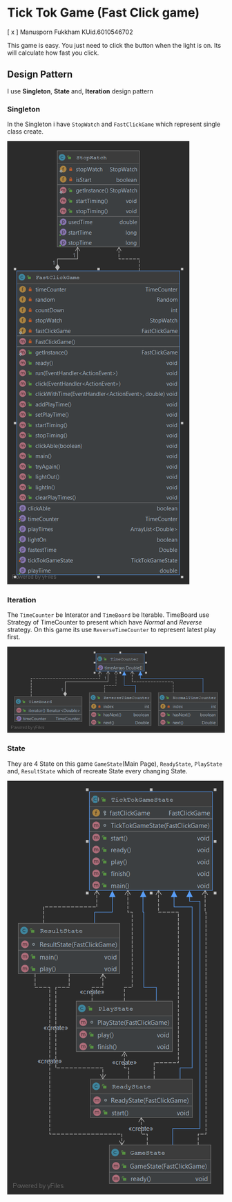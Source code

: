 # Tick Tok Game (Fast Click game)

[ x ] Manusporn Fukkham KUid.6010546702

This game is easy. You just need to click the button when the light is
on. Its will calculate how fast you click.

## Design Pattern
I use **Singleton**, **State** and, **Iteration** design pattern

### Singleton
In the Singleton i have `StopWatch` and `FastClickGame` which represent 
single class create.

![](uml/image/Singleton.png)

### Iteration
The `TimeCounter` be Interator and `TimeBoard` be Iterable. TimeBoard use
Strategy of TimeCounter to present which have *Normal* and *Reverse* strategy.
On this game its use `ReverseTimeCounter` to represent latest play first.

![](uml/image/Iterator.png)

### State
They are 4 State on this game `GameState`(Main Page), `ReadyState`, `PlayState`
and, `ResultState` which of recreate State every changing State.

![](uml/image/State.png)
